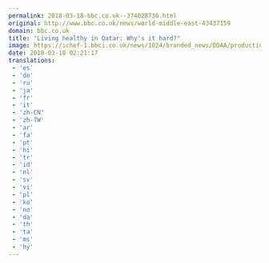 ```yaml
---
permalink: 2018-03-18-bbc.co.uk--374028736.html
original: http://www.bbc.co.uk/news/world-middle-east-43437159
domain: bbc.co.uk
title: "Living healthy in Qatar: Why's it hard?"
image: https://ichef-1.bbci.co.uk/news/1024/branded_news/DDAA/production/_100464765_de27.jpg
date: 2018-03-18 02:21:17
translations: 
 - 'es'
 - 'de'
 - 'ru'
 - 'ja'
 - 'fr'
 - 'it'
 - 'zh-CN'
 - 'zh-TW'
 - 'ar'
 - 'fa'
 - 'pt'
 - 'hi'
 - 'tr'
 - 'id'
 - 'nl'
 - 'sv'
 - 'vi'
 - 'pl'
 - 'ko'
 - 'no'
 - 'da'
 - 'th'
 - 'ta'
 - 'ms'
 - 'hy'
---
```


